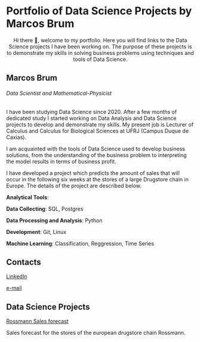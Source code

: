 # Portfolio of Data Science Projects by Marcos Brum

<p align=center>
Hi there 👋, welcome to my portfolio. Here you will find links to the Data Science projects I have been working on. The purpose of these projects is to demonstrate my skills in solving business problems using techniques and tools of Data Science.
</p>

## Marcos Brum

###### Data Scientist and Mathematical-Physicist

I have been studying Data Science since 2020. After a few months of dedicated study I started working on Data Analysis and Data Science projects to develop and demonstrate my skills. My present job is Lecturer of Calculus and Calculus for Biological Sciences at UFRJ (Campus Duque de Caxias).

I am acquainted with the tools of Data Science used to develop business solutions, from the understanding of the business problem to interpreting the model results in terms of business profit.

I have developed a project which predicts the amount of sales that will occur in the following six weeks at the stores of a large Drugstore chain in Europe. The details of the project are described below.

**Analytical Tools**:

**Data Collecting**: SQL, Postgres

**Data Processing and Analysis**: Python

**Development**: Git, Linux

**Machine Learning**: Classification, Reggression, Time Series

## Contacts

[LinkedIn](https://www.linkedin.com/in/brum-marcos/)

[e-mail](mailto:marcos.brum@gmail.com)

<!-- Everything here will not be exhibited! -->

## Data Science Projects

[Rossmann Sales forecast](https://github.com/MarcosBrum/Rossmann_store_sales_prediction)

Sales forecast for the stores of the european drugstore chain Rossmann.

<!--
**MarcosBrum/MarcosBrum** is a ✨ _special_ ✨ repository because its `README.md` (this file) appears on your GitHub profile.

Here are some ideas to get you started:

- 🔭 I’m currently working on ...
- 🌱 I’m currently learning ...
- 👯 I’m looking to collaborate on ...
- 🤔 I’m looking for help with ...
- 💬 Ask me about ...
- 📫 How to reach me: ...
- 😄 Pronouns: ...
- ⚡ Fun fact: ...
-->
